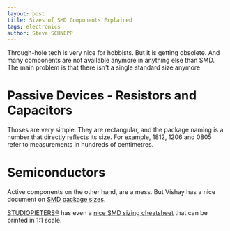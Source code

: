 ```yaml
---
layout: post
title: Sizes of SMD Components Explained 
tags: electronics
author: Steve SCHNEPP
---
```


Through-hole tech is very nice for hobbists. But it is getting obsolete. And many components are not available anymore in anything else than SMD. The main problem is that there isn't a single standard size anymore

# Passive Devices - Resistors and Capacitors

Thoses are very simple. They are rectangular, and the
package naming is a number that directly reflects its
size. For example, 1812, 1206 and 0805 refer to
measurements in hundreds of centimetres.

# Semiconductors

Active components on the other hand, are a mess. But
Vishay has a nice document on [SMD package
sizes](https://www.vishay.com/docs/80128/package-drawing-collection.pdf).

[STUDIOPIETERS®](https://www.studiopieters.nl/smd-sizes-and-packages/) has even a [nice SMD sizing cheatsheet](https://github.com/AchimPieters/SMD-Reference-Sheets/raw/master/SMD%20REFERENCE%20SHEET%20V3.pdf) that can be
printed in 1:1 scale.
